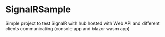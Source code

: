 # SignalRSample
Simple project to test SignalR with hub hosted with Web API and different clients communicating (console app and blazor wasm app)

